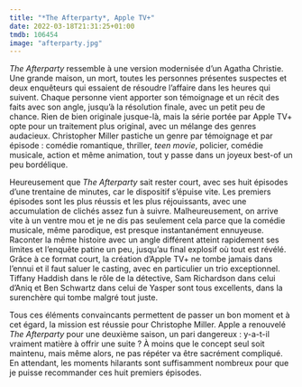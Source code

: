```yaml
---
title: "*The Afterparty*, Apple TV+"
date: 2022-03-18T21:31:25+01:00
tmdb: 106454 
image: "afterparty.jpg"
---
```


*The Afterparty* ressemble à une version modernisée d’un Agatha Christie. Une grande maison, un mort, toutes les personnes présentes suspectes et deux enquêteurs qui essaient de résoudre l’affaire dans les heures qui suivent. Chaque personne vient apporter son témoignage et un récit des faits avec son angle, jusqu’à la résolution finale, avec un petit peu de chance. Rien de bien originale jusque-là, mais la série portée par Apple TV+ opte pour un traitement plus original, avec un mélange des genres audacieux. Christopher Miller pastiche un genre par témoignage et par épisode : comédie romantique, thriller, *teen movie*, policier, comédie musicale, action et même animation, tout y passe dans un joyeux best-of un peu bordélique. 

Heureusement que *The Afterparty* sait rester court, avec ses huit épisodes d’une trentaine de minutes, car le dispositif s’épuise vite. Les premiers épisodes sont les plus réussis et les plus réjouissants, avec une accumulation de clichés assez fun à suivre. Malheureusement, on arrive vite à un ventre mou et je ne dis pas seulement cela parce que la comédie musicale, même parodique, est presque instantanément ennuyeuse. Raconter la même histoire avec un angle différent atteint rapidement ses limites et l’enquête patine un peu, jusqu’au final explosif où tout est révélé. Grâce à ce format court, la création d’Apple TV+ ne tombe jamais dans l’ennui et il faut saluer le casting, avec en particulier un trio exceptionnel. Tiffany Haddish dans le rôle de la détective, Sam Richardson dans celui d’Aniq et Ben Schwartz dans celui de Yasper sont tous excellents, dans la surenchère qui tombe malgré tout juste. 

Tous ces éléments convaincants permettent de passer un bon moment et à cet égard, la mission est réussie pour Christophe Miller. Apple a renouvelé *The Afterparty* pour une deuxième saison, un pari dangereux : y-a-t-il vraiment matière à offrir une suite ? À moins que le concept seul soit maintenu, mais même alors, ne pas répéter va être sacrément compliqué. En attendant, les moments hilarants sont suffisamment nombreux pour que je puisse recommander ces huit premiers épisodes. 